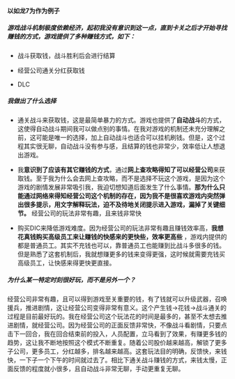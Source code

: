 #### 以如龙7为作为例子

##### 游戏战斗机制极度依赖经济，起初我没有意识到这一点，直到卡关之后才开始寻找赚钱的方式，游戏提供了多种赚钱方式，如下：

* 战斗获取钱，战斗胜利后会进行结算

* 经营公司通关分红获取钱

* DLC

##### 我做出了什么选择

* 通关战斗来获取钱，这是最简单暴力的方式。游戏也提供了**自动战斗**的方式，这使得自动战斗期间我可以做点别的事情。在我对游戏的机制还未充分理解之前，这可能是唯一的选择，加上自动战斗也适合可以挂机刷钱。但是，这个过程其实很无聊，自动战斗没有参与感，且结算的钱也非常少，效率低让人想退出游戏。

* 我**意识到了应该有其它赚钱的方式**，通过**网上查攻略得知了可以经营公司**来获取钱。至于我为什么会去网上查攻略，而不是选择不玩这个游戏，是因为这个游戏的剧情发展非常吸引我，我迫切想知道后面发生了什么事情。**那为什么只能通过网络来得知经营公司这个机制的存在，因为我不是很喜欢游戏内突然弹出很多提示，用文字解释玩法，迫不及待地关闭提示进入游戏，漏掉了关键细节。** 经营公司的玩法非常有趣，且来钱非常快

* 购买DIC来降低游戏难度。因为经营公司的玩法非常有趣且赚钱效率高，**我想花真钱购买高级员工来让赚钱的快感来的更快些，效率更高些** ，游戏内提供的都是普通员工。其实不充钱也可以，靠普通员工也能赚到比战斗多很多的钱。但是熟悉了这套机制后，我就想赚更多的钱来变得更强，这时候就需要充钱买高级员工，让快感来得更快更直接。

##### 为什么某一特定时刻很好玩，而不是另外一个？

经营公司非常有趣，且可以得到游戏至关重要的钱，有了钱就可以升级武器，召唤援兵，推进剧情，这让经营公司变得非常有意义。这个产生钱->花钱->战斗通关的过程是目前最好玩的。我在经营公司这个玩法花的时间是最多的，甚至不太想去推进剧情，就经营公司。因为经营公司的正面反馈非常快，不像战斗看剧情，只要点击下一回合，我在回合结束前的投入，人员配置，立马看到了效果，有赚更多钱的趋势，这让我不断地按照这个模式不断重复。随着公司股价越来越高，解锁了更多子公司，更多员工，分红越多，排名越来越高。这套玩法目的明确，反馈快，来钱快，一下子一个下午的时间就过去了。相比下通关战斗赚钱的方式，来钱太慢，正面反馈的程度就小很多，且自动战斗非常无聊，手动更重复无聊。